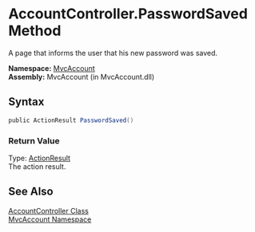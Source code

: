 AccountController.PasswordSaved Method
======================================
A page that informs the user that his new password was saved.

**Namespace:** [MvcAccount][1]  
**Assembly:** MvcAccount (in MvcAccount.dll)

Syntax
------

```csharp
public ActionResult PasswordSaved()
```

### Return Value
Type: [ActionResult][2]  
The action result.

See Also
--------
[AccountController Class][3]  
[MvcAccount Namespace][1]  

[1]: ../README.md
[2]: http://msdn.microsoft.com/en-us/library/dd493064
[3]: README.md